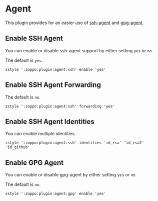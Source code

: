 Agent
=====
This plugin provides for an easier use of [ssh-agent][1] and [gpg-agent][2].

Enable SSH Agent
----------------
You can enable or disable ssh-agent support by either setting `yes` or `no`.

The default is `yes`.

    zstyle ':zoppo:plugin:agent:ssh' enable 'yes'

Enable SSH Agent Forwarding
---------------------------
The default is `no`.

    zstyle ':zoppo:plugin:agent:ssh' forwarding 'yes'

Enable SSH Agent Identities
---------------------------
You can enable multiple identities.

    zstyle ':zoppo:plugin:agent:ssh' identities 'id_rsa' 'id_rsa2' 'id_github'

Enable GPG Agent
----------------
You can enable or disable gpg-agent by either setting `yes` or `no`.

The default is `no`.

    zstyle ':zoppo:plugin:agent:gpg' enable 'yes'

[1]: http://www.openbsd.org/cgi-bin/man.cgi?query=ssh-agent&sektion=1
[2]: http://www.gnupg.org/documentation/manuals/gnupg/Invoking-GPG_002dAGENT.html
